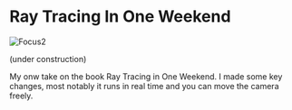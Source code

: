# Ray Tracing In One Weekend

![Focus2](https://github.com/marcelbittrich/rayTracingInOneWeekend/assets/113523293/897c76f5-bea6-4c3f-9575-ec297425dffd)

(under construction)

My onw take on the book Ray Tracing in One Weekend. I made some key changes, most notably it runs in real time and you can move the camera freely.
